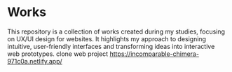 # Works
This repository is a collection of works created during my studies, focusing on UX/UI design for websites. It highlights my approach to designing intuitive, user-friendly interfaces and transforming ideas into interactive web prototypes.
clone web project https://incomparable-chimera-971c0a.netlify.app/